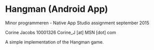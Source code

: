 # Hangman (Android App)
Minor programmeren - Native App Studio assignment september 2015

Corine Jacobs
10001326
Corine_J [at] MSN [dot] com  

A simple implementation of the Hangman game. 
